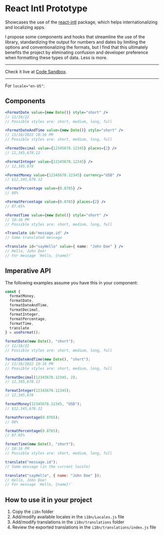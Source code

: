 # React Intl Prototype

Showcases the use of the [react-intl](https://formatjs.io/docs/react-intl) package, which helps internationalizing and localizing apps.

I propose some components and hooks that streamline the use of the library, standardizing the output for numbers and dates by limiting the options and conventionalizing the formats, but I find that this ultimately benefits the project by eliminating confusion and developer preference when formatting these types of data. Less is more.

---

Check it live at [Code Sandbox](https://codesandbox.io/s/react-intl-prototype-vf49kt).

---

For `locale="en-US"`:

## Components

```jsx
<FormatDate value={new Date()} style="short" />
// 11/18/22
// Possible styles are: short, medium, long, full

<FormatDateAndTime value={new Date()} style="short" />
// 11/18/2022 10:16 PM
// Possible styles are: short, medium, long, full

<FormatDecimal value={12345678.12345} places={2} />
// 12,345,678.12

<FormatInteger value={12345678.12345} />
// 12,345,678

<FormatMoney value={12345678.12345} currency="USD" />
// $12,345,678.12

<FormatPercentage value={0.8765} />
// 88%

<FormatPercentage value={0.8765} places={2} />
// 87.65%

<FormatTime value={new Date()} style="short" />
// 10:16 PM
// Possible styles are: short, medium, long, full

<Translate id="message.id" />
// Some translated message

<Translate id="sayHello" value={ name: "John Doe" } />
// Hello, John Doe!
// For message `Hello, {name}!`
```

## Imperative API

The following examples assume you have this in your component:

```js
const {
  formatMoney,
  formatDate,
  formatDateAndTime,
  formatDecimal,
  formatInteger,
  formatPercentage,
  formatTime,
  translate
} = useFormat();
```

```js
formatDate(new Date(), "short");
// 11/18/22
// Possible styles are: short, medium, long, full

formatDateAndTime(new Date(), "short");
// 11/18/2022 10:16 PM
// Possible styles are: short, medium, long, full

formatDecimal(12345678.12345, 2);
// 12,345,678.12

formatInteger(12345678.12345);
// 12,345,678

formatMoney(12345678.12345, "USD");
// $12,345,678.12

formatPercentage(0.8765);
// 88%

formatPercentage(0.8765);
// 87.65%

formatTime(new Date(), "short");
// 10:16 PM
// Possible styles are: short, medium, long, full

translate("message.id");
// Some message (in the current locale)

translate("sayHello", { name: "John Doe" });
// Hello, John Doe!
// For message `Hello, {name}!`
```

## How to use it in your project

1. Copy the `i18n` folder
1. Add/modify available locales in the `i18n/Locales.js` file
1. Add/modify translations in the `i18n/translations` folder
1. Review the exported translations in the `i18n/translations/index.js` file
